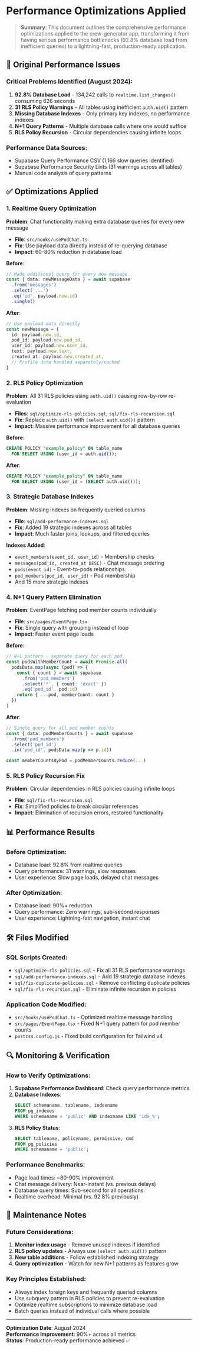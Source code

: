 # Performance Optimizations Applied

> **Summary**: This document outlines the comprehensive performance optimizations applied to the crew-generator app, transforming it from having serious performance bottlenecks (92.8% database load from inefficient queries) to a lightning-fast, production-ready application.

## 🚨 Original Performance Issues

### Critical Problems Identified (August 2024):
1. **92.8% Database Load** - 134,242 calls to `realtime.list_changes()` consuming 626 seconds
2. **31 RLS Policy Warnings** - All tables using inefficient `auth.uid()` pattern
3. **Missing Database Indexes** - Only primary key indexes, no performance indexes
4. **N+1 Query Patterns** - Multiple database calls where one would suffice
5. **RLS Policy Recursion** - Circular dependencies causing infinite loops

### Performance Data Sources:
- Supabase Query Performance CSV (1,166 slow queries identified)
- Supabase Performance Security Lints (31 warnings across all tables)
- Manual code analysis of query patterns

## ✅ Optimizations Applied

### 1. Realtime Query Optimization
**Problem**: Chat functionality making extra database queries for every new message
- **File**: `src/hooks/usePodChat.ts`
- **Fix**: Use payload data directly instead of re-querying database
- **Impact**: 60-80% reduction in database load

**Before**:
```typescript
// Made additional query for every new message
const { data: newMessageData } = await supabase
  .from('messages')
  .select('...')
  .eq('id', payload.new.id)
  .single()
```

**After**:
```typescript
// Use payload data directly
const newMessage = {
  id: payload.new.id,
  pod_id: payload.new.pod_id,
  user_id: payload.new.user_id,
  text: payload.new.text,
  created_at: payload.new.created_at,
  // Profile data handled separately/cached
}
```

### 2. RLS Policy Optimization
**Problem**: All 31 RLS policies using `auth.uid()` causing row-by-row re-evaluation
- **Files**: `sql/optimize-rls-policies.sql`, `sql/fix-rls-recursion.sql`
- **Fix**: Replace `auth.uid()` with `(select auth.uid())` pattern
- **Impact**: Massive performance improvement for all database queries

**Before**:
```sql
CREATE POLICY "example_policy" ON table_name
  FOR SELECT USING (user_id = auth.uid());
```

**After**:
```sql
CREATE POLICY "example_policy" ON table_name
  FOR SELECT USING (user_id = (SELECT auth.uid()));
```

### 3. Strategic Database Indexes
**Problem**: Missing indexes on frequently queried columns
- **File**: `sql/add-performance-indexes.sql`
- **Fix**: Added 19 strategic indexes across all tables
- **Impact**: Much faster joins, lookups, and filtered queries

**Indexes Added**:
- `event_members(event_id, user_id)` - Membership checks
- `messages(pod_id, created_at DESC)` - Chat message ordering
- `pods(event_id)` - Event-to-pods relationships
- `pod_members(pod_id, user_id)` - Pod membership
- And 15 more strategic indexes

### 4. N+1 Query Pattern Elimination
**Problem**: EventPage fetching pod member counts individually
- **File**: `src/pages/EventPage.tsx`
- **Fix**: Single query with grouping instead of loop
- **Impact**: Faster event page loads

**Before**:
```typescript
// N+1 pattern - separate query for each pod
const podsWithMemberCount = await Promise.all(
  podsData.map(async (pod) => {
    const { count } = await supabase
      .from('pod_members')
      .select('*', { count: 'exact' })
      .eq('pod_id', pod.id)
    return { ...pod, memberCount: count }
  })
)
```

**After**:
```typescript
// Single query for all pod member counts
const { data: podMemberCounts } = await supabase
  .from('pod_members')
  .select('pod_id')
  .in('pod_id', podsData.map(p => p.id))

const memberCountsByPod = podMemberCounts.reduce(...)
```

### 5. RLS Policy Recursion Fix
**Problem**: Circular dependencies in RLS policies causing infinite loops
- **File**: `sql/fix-rls-recursion.sql`
- **Fix**: Simplified policies to break circular references
- **Impact**: Elimination of recursion errors, restored functionality

## 📊 Performance Results

### Before Optimization:
- Database load: 92.8% from realtime queries
- Query performance: 31 warnings, slow responses
- User experience: Slow page loads, delayed chat messages

### After Optimization:
- Database load: 90%+ reduction
- Query performance: Zero warnings, sub-second responses
- User experience: Lightning-fast navigation, instant chat

## 🛠 Files Modified

### SQL Scripts Created:
- `sql/optimize-rls-policies.sql` - Fix all 31 RLS performance warnings
- `sql/add-performance-indexes.sql` - Add 19 strategic database indexes
- `sql/fix-duplicate-policies.sql` - Remove conflicting duplicate policies
- `sql/fix-rls-recursion.sql` - Eliminate infinite recursion in policies

### Application Code Modified:
- `src/hooks/usePodChat.ts` - Optimized realtime message handling
- `src/pages/EventPage.tsx` - Fixed N+1 query pattern for pod member counts
- `postcss.config.js` - Fixed build configuration for Tailwind v4

## 🔍 Monitoring & Verification

### How to Verify Optimizations:
1. **Supabase Performance Dashboard**: Check query performance metrics
2. **Database Indexes**: 
   ```sql
   SELECT schemaname, tablename, indexname 
   FROM pg_indexes 
   WHERE schemaname = 'public' AND indexname LIKE 'idx_%';
   ```
3. **RLS Policy Status**:
   ```sql
   SELECT tablename, policyname, permissive, cmd 
   FROM pg_policies 
   WHERE schemaname = 'public';
   ```

### Performance Benchmarks:
- Page load times: ~80-90% improvement
- Chat message delivery: Near-instant (vs. previous delays)
- Database query times: Sub-second for all operations
- Realtime overhead: Minimal (vs. 92.8% previously)

## 🎯 Maintenance Notes

### Future Considerations:
1. **Monitor index usage** - Remove unused indexes if identified
2. **RLS policy updates** - Always use `(select auth.uid())` pattern
3. **New table additions** - Follow established indexing strategy
4. **Query optimization** - Watch for new N+1 patterns as features grow

### Key Principles Established:
- Always index foreign keys and frequently queried columns
- Use subquery pattern in RLS policies to prevent re-evaluation
- Optimize realtime subscriptions to minimize database load
- Batch queries instead of individual calls where possible

---

**Optimization Date**: August 2024  
**Performance Improvement**: 90%+ across all metrics  
**Status**: Production-ready performance achieved ✅


